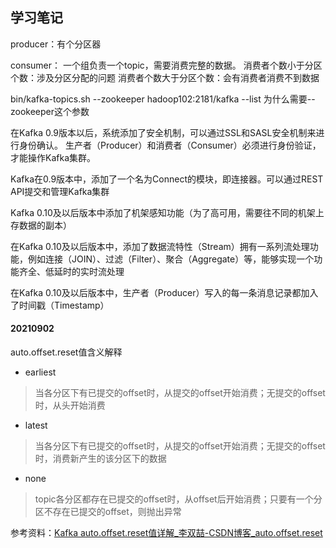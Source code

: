 ## 学习笔记


producer：有个分区器

consumer：
一个组负责一个topic，需要消费完整的数据。
消费者个数小于分区个数：涉及分区分配的问题
消费者个数大于分区个数：会有消费者消费不到数据


bin/kafka-topics.sh --zookeeper hadoop102:2181/kafka --list
为什么需要--zookeeper这个参数


在Kafka 0.9版本以后，系统添加了安全机制，可以通过SSL和SASL安全机制来进行身份确认。
生产者（Producer）和消费者（Consumer）必须进行身份验证，才能操作Kafka集群。


Kafka在0.9版本中，添加了一个名为Connect的模块，即连接器。可以通过REST API提交和管理Kafka集群

Kafka 0.10及以后版本中添加了机架感知功能（为了高可用，需要往不同的机架上存数据的副本）

在Kafka 0.10及以后版本中，添加了数据流特性（Stream）拥有一系列流处理功能，例如连接（JOIN）、过滤（Filter）、聚合（Aggregate）等，能够实现一个功能齐全、低延时的实时流处理

在Kafka 0.10及以后版本中，生产者（Producer）写入的每一条消息记录都加入了时间戳（Timestamp）

#### 20210902
auto.offset.reset值含义解释
- earliest
> 当各分区下有已提交的offset时，从提交的offset开始消费；无提交的offset时，从头开始消费
- latest
> 当各分区下有已提交的offset时，从提交的offset开始消费；无提交的offset时，消费新产生的该分区下的数据
- none
> topic各分区都存在已提交的offset时，从offset后开始消费；只要有一个分区不存在已提交的offset，则抛出异常

参考资料：[Kafka auto.offset.reset值详解_李双喆-CSDN博客_auto.offset.reset](https://blog.csdn.net/lishuangzhe7047/article/details/74530417)


